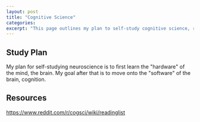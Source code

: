```yaml
---
layout: post
title: "Cognitive Science"
categories:
excerpt: "This page outlines my plan to self-study cognitive science, resources, and etc."
---
```


## Study Plan

My plan for self-studying neuroscience is to first learn the "hardware" of the mind, the brain.
My goal after that is to move onto the "software" of the brain, cognition.

## Resources

https://www.reddit.com/r/cogsci/wiki/readinglist
